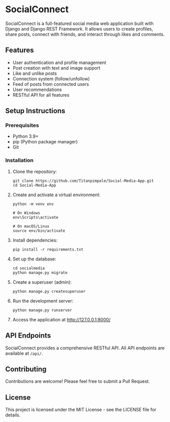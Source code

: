 # SocialConnect

SocialConnect is a full-featured social media web application built with Django and Django REST Framework. It allows users to create profiles, share posts, connect with friends, and interact through likes and comments.

## Features

- User authentication and profile management
- Post creation with text and image support
- Like and unlike posts
- Connection system (follow/unfollow)
- Feed of posts from connected users
- User recommendations
- RESTful API for all features

## Setup Instructions

### Prerequisites

- Python 3.9+
- pip (Python package manager)
- Git

### Installation

1. Clone the repository:
   ```
   git clone https://github.com/Titanpimpale/Social-Media-App.git
   cd Social-Media-App
   ```

2. Create and activate a virtual environment:
   ```
   python -m venv env
   
   # On Windows
   env\Scripts\activate
   
   # On macOS/Linux
   source env/bin/activate
   ```

3. Install dependencies:
   ```
   pip install -r requirements.txt
   ```

4. Set up the database:
   ```
   cd socialmedia
   python manage.py migrate
   ```

5. Create a superuser (admin):
   ```
   python manage.py createsuperuser
   ```

6. Run the development server:
   ```
   python manage.py runserver
   ```

7. Access the application at http://127.0.0.1:8000/

## API Endpoints

SocialConnect provides a comprehensive RESTful API. All API endpoints are available at `/api/`.

## Contributing

Contributions are welcome! Please feel free to submit a Pull Request.

## License

This project is licensed under the MIT License - see the LICENSE file for details.
